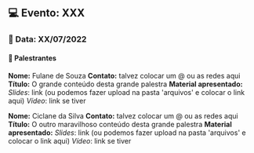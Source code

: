 ## 💻 **Evento: XXX**

### 📅 Data: XX/07/2022

#### 🎤 **Palestrantes**

**Nome:** Fulane de Souza
**Contato:** talvez colocar um @ ou as redes aqui
**Título:** O grande conteúdo desta grande palestra
**Material apresentado:**
_Slides_: link (ou podemos fazer upload na pasta 'arquivos' e colocar o link aqui)
_Vídeo_: link se tiver

**Nome:** Ciclane da Silva
**Contato:** talvez colocar um @ ou as redes aqui
**Título:** O outro maravilhoso conteúdo desta grande palestra
**Material apresentado:**
_Slides_: link (ou podemos fazer upload na pasta 'arquivos' e colocar o link aqui)
_Vídeo_: link se tiver
